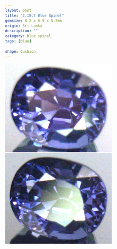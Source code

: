 ```yaml
---
layout: post
title: "2.18ct Blue Spinel"
gemsize: 8.2 x 6.9 x 5.7mm
origin: Sri Lanka
description: ""
category: blue spinel
tags: [blue]

shape: Cushion
---
```

![Spinel pic 1](/images/2.18-spinel-a.jpg)
![Spinel pic 2](/images/2.18-spinel-b.jpg)